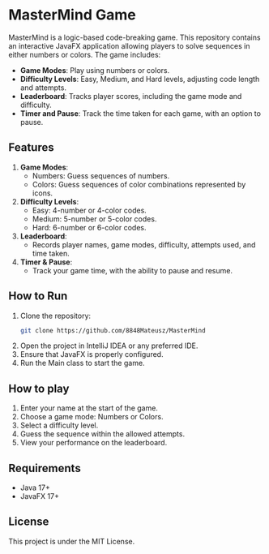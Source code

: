 # MasterMind Game

MasterMind is a logic-based code-breaking game. This repository contains an interactive JavaFX application allowing players to solve sequences in either numbers or colors. The game includes:

- **Game Modes**: Play using numbers or colors.
- **Difficulty Levels**: Easy, Medium, and Hard levels, adjusting code length and attempts.
- **Leaderboard**: Tracks player scores, including the game mode and difficulty.
- **Timer and Pause**: Track the time taken for each game, with an option to pause.
  
## Features
1. **Game Modes**:
   - Numbers: Guess sequences of numbers.
   - Colors: Guess sequences of color combinations represented by icons.
2. **Difficulty Levels**:
   - Easy: 4-number or 4-color codes.
   - Medium: 5-number or 5-color codes.
   - Hard: 6-number or 6-color codes.
3. **Leaderboard**:
   - Records player names, game modes, difficulty, attempts used, and time taken.
4. **Timer & Pause**:
   - Track your game time, with the ability to pause and resume.

## How to Run
1. Clone the repository:
   ```bash
   git clone https://github.com/8848Mateusz/MasterMind
2.	Open the project in IntelliJ IDEA or any preferred IDE.
3.	Ensure that JavaFX is properly configured.
4.	Run the Main class to start the game.

## How to play 
1.	Enter your name at the start of the game.
2.	Choose a game mode: Numbers or Colors.
3.	Select a difficulty level.
4.	Guess the sequence within the allowed attempts.
5.	View your performance on the leaderboard.

## Requirements
-	Java 17+
-	JavaFX 17+

## License
This project is under the MIT License.
   
